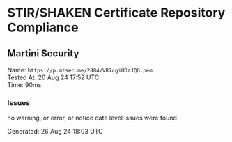 # STIR/SHAKEN Certificate Repository Compliance

## Martini Security

Name: `https://p.mtsec.me/2884/VR7cgiUDzJQG.pem`\
Tested At: 26 Aug 24 17:52 UTC\
Time: 90ms

### Issues

no warning, or error, or notice date level issues were found

Generated: 26 Aug 24 18:03 UTC